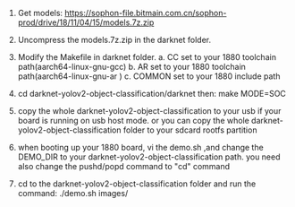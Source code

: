 1. Get models:
https://sophon-file.bitmain.com.cn/sophon-prod/drive/18/11/04/15/models.7z.zip

2. Uncompress the models.7z.zip in the darknet folder.

3. Modify the Makefile in darknet folder.
	a. CC set to your 1880 toolchain path(aarch64-linux-gnu-gcc)
	b. AR set to your 1880 toolchain path(aarch64-linux-gnu-ar )
	c. COMMON set to your 1880 include path

4. cd darknet-yolov2-object-classification/darknet then:  make MODE=SOC

5. copy the whole darknet-yolov2-object-classification to your usb if your board is running on usb host mode. or you can copy the whole darknet-yolov2-object-classification folder to your sdcard rootfs partition 

6. when booting up your 1880 board, vi the demo.sh ,and change the DEMO_DIR to your darknet-yolov2-object-classification path. you need also change the pushd/popd command to "cd" command

7. cd to the darknet-yolov2-object-classification folder and  run the command: ./demo.sh images/

